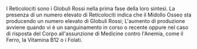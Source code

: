 I Reticolociti sono i Globuli Rossi nella prima fase della loro sintesi. La presenza di un numero elevato di Reticolociti indica che il Midollo Osseo sta producendo un numero elevato di Globuli Rossi; L'aumento di produzione avviene quando vi è un sanguinamento in corso o recente oppure nel caso di risposta del Corpo all'assunzione di Medicine contro l'Anemia, come il Ferro, la Vitamina B12 o i Folati.